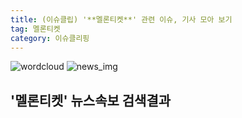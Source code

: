 ```yaml
---
title: (이슈클립) '**멜론티켓**' 관련 이슈, 기사 모아 보기
tag: 멜론티켓
category: 이슈클리핑
---
```

![wordcloud](https://s3.ap-northeast-2.amazonaws.com/lyrics101-wordcloud/2018-10-01-1538394068.png)
![news_img](https://user-images.githubusercontent.com/42597476/44507050-1206f400-a6e4-11e8-8d98-7ffbfebb353f.png)
## **'**멜론티켓**'** 뉴스속보 검색결과

